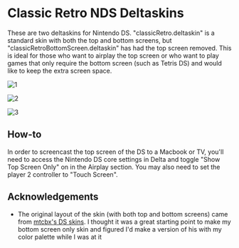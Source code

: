 # Classic Retro NDS Deltaskins

These are two deltaskins for Nintendo DS. "classicRetro.deltaskin" is a standard skin with both the top and bottom screens, but "classicRetroBottomScreen.deltaskin" has had the top screen removed. This is ideal for those who want to airplay the top screen or who want to play games that only require the bottom screen (such as Tetris DS) and would like to keep the extra screen space.

![1](https://github.com/bradenhirschi/deltaskins/assets/25806150/a7177eb9-79c1-4585-a690-dc2334ae61e9)

![2](https://github.com/bradenhirschi/deltaskins/assets/25806150/f7ff4644-b708-4905-b8d5-a2490400647b)

![3](https://github.com/bradenhirschi/deltaskins/assets/25806150/74490ffd-02a6-4e48-aa5e-9b638dbd8671)

## How-to
In order to screencast the top screen of the DS to a Macbook or TV, you'll need to access the Nintendo DS core settings in Delta and toggle "Show Top Screen Only" on in the Airplay section. You may also need to set the player 2 controller to "Touch Screen".

## Acknowledgements
- The original layout of the skin (with both top and bottom screens) came from [mtcbx's DS skins](https://github.com/mtcbx/mtcbxDeltaSkin). I thought it was a great starting point to make my bottom screen only skin and figured I'd make a version of his with my color palette while I was at it
